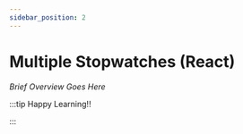 ```yaml
---
sidebar_position: 2
---
```


# Multiple Stopwatches (React)

_Brief Overview Goes Here_

:::tip Happy Learning!!

<QuestButton text="Go To Quest" link="" />

:::
